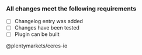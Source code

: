 ### All changes meet the following requirements
- [ ] Changelog entry was added
- [ ] Changes have been tested
- [ ] Plugin can be built

@plentymarkets/ceres-io 